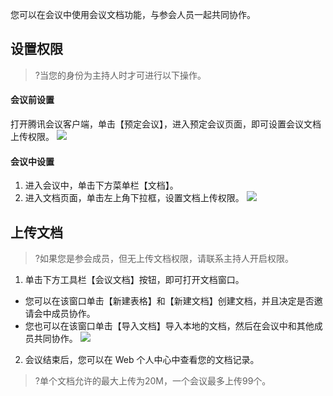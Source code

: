 您可以在会议中使用会议文档功能，与参会人员一起共同协作。



## 设置权限
>?当您的身份为主持人时才可进行以下操作。

#### 会议前设置
打开腾讯会议客户端，单击【预定会议】，进入预定会议页面，即可设置会议文档上传权限。
![](https://main.qcloudimg.com/raw/71ef4fdf511f016688c9bf7282179ecd.png)

#### 会议中设置
1. 进入会议中，单击下方菜单栏【文档】。
2. 进入文档页面，单击左上角下拉框，设置文档上传权限。
![](https://main.qcloudimg.com/raw/beb8169cc0becbe6e0357956c9528bda.png)



## 上传文档
>?如果您是参会成员，但无上传文档权限，请联系主持人开启权限。

1. 单击下方工具栏【会议文档】按钮，即可打开文档窗口。
  - 您可以在该窗口单击【新建表格】和【新建文档】创建文档，并且决定是否邀请会中成员协作。
  - 您也可以在该窗口单击【导入文档】导入本地的文档，然后在会议中和其他成员共同协作。
  ![](https://main.qcloudimg.com/raw/979e86bf0ffe9d4b2a5b88a9125e03af.png)
2. 会议结束后，您可以在 Web 个人中心中查看您的文档记录。

>?单个文档允许的最大上传为20M，一个会议最多上传99个。
